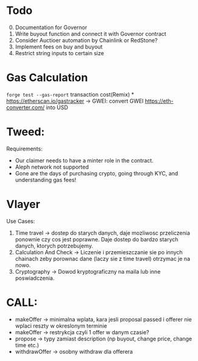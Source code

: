 # Todo

0. Documentation for Governor
1. Write buyout function and connect it with Governor contract
2. Consider Auctioer automation by Chainlink or RedStone?
3. Implement fees on buy and buyout
4. Restrict string inputs to certain size

# Gas Calculation

`forge test --gas-report`
transaction cost(Remix) \* https://etherscan.io/gastracker -> GWEI: convert GWEI https://eth-converter.com/ into USD

# Tweed:

Requirements:

-   Our claimer needs to have a minter role in the contract.
-   Aleph network not supported
-   Gone are the days of purchasing crypto, going through KYC, and understanding gas fees!

# Vlayer

Use Cases:

1. Time travel -> dostep do starych danych, daje mozliwosc przeliczenia ponownie czy cos jest poprawne. Daje dostep do bardzo starych danych, ktorych potrzebujemy.
2. Calculation And Check -> Liczenie i przemieszczanie sie po innych chainach zeby porownac dane (laczy sie z time travel) otrzymac je na nowo.
3. Cryptography -> Dowod kryptograficzny na maila lub inne poswiadczenia.

# CALL:

-   makeOffer -> minimalna wplata, kara jesli proposal passed i offerer nie wplaci reszty w okreslonym terminie
-   makeOffer -> restrykcja czyli 1 offer w danym czasie?
-   propose -> typy zamiast description (np buyout, change price, change time etc.)
-   withdrawOffer -> osobny withdraw dla offerera

